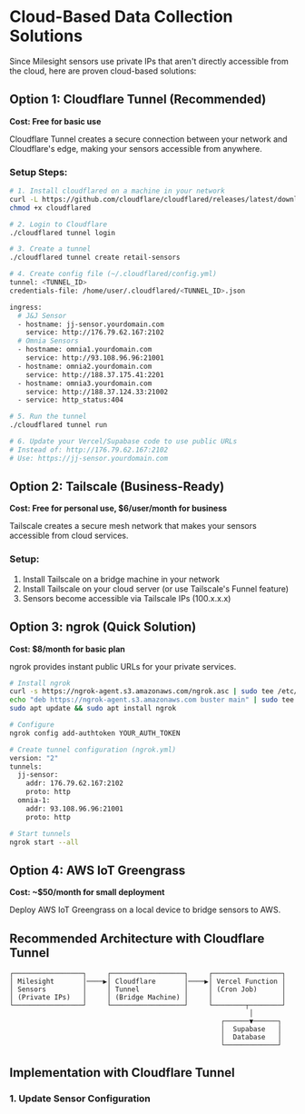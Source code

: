 # Cloud-Based Data Collection Solutions

Since Milesight sensors use private IPs that aren't directly accessible from the cloud, here are proven cloud-based solutions:

## Option 1: Cloudflare Tunnel (Recommended)
**Cost: Free for basic use**

Cloudflare Tunnel creates a secure connection between your network and Cloudflare's edge, making your sensors accessible from anywhere.

### Setup Steps:
```bash
# 1. Install cloudflared on a machine in your network
curl -L https://github.com/cloudflare/cloudflared/releases/latest/download/cloudflared-linux-amd64 -o cloudflared
chmod +x cloudflared

# 2. Login to Cloudflare
./cloudflared tunnel login

# 3. Create a tunnel
./cloudflared tunnel create retail-sensors

# 4. Create config file (~/.cloudflared/config.yml)
tunnel: <TUNNEL_ID>
credentials-file: /home/user/.cloudflared/<TUNNEL_ID>.json

ingress:
  # J&J Sensor
  - hostname: jj-sensor.yourdomain.com
    service: http://176.79.62.167:2102
  # Omnia Sensors  
  - hostname: omnia1.yourdomain.com
    service: http://93.108.96.96:21001
  - hostname: omnia2.yourdomain.com
    service: http://188.37.175.41:2201
  - hostname: omnia3.yourdomain.com
    service: http://188.37.124.33:21002
  - service: http_status:404

# 5. Run the tunnel
./cloudflared tunnel run

# 6. Update your Vercel/Supabase code to use public URLs
# Instead of: http://176.79.62.167:2102
# Use: https://jj-sensor.yourdomain.com
```

## Option 2: Tailscale (Business-Ready)
**Cost: Free for personal use, $6/user/month for business**

Tailscale creates a secure mesh network that makes your sensors accessible from cloud services.

### Setup:
1. Install Tailscale on a bridge machine in your network
2. Install Tailscale on your cloud server (or use Tailscale's Funnel feature)
3. Sensors become accessible via Tailscale IPs (100.x.x.x)

## Option 3: ngrok (Quick Solution)
**Cost: $8/month for basic plan**

ngrok provides instant public URLs for your private services.

```bash
# Install ngrok
curl -s https://ngrok-agent.s3.amazonaws.com/ngrok.asc | sudo tee /etc/apt/trusted.gpg.d/ngrok.asc >/dev/null
echo "deb https://ngrok-agent.s3.amazonaws.com buster main" | sudo tee /etc/apt/sources.list.d/ngrok.list
sudo apt update && sudo apt install ngrok

# Configure
ngrok config add-authtoken YOUR_AUTH_TOKEN

# Create tunnel configuration (ngrok.yml)
version: "2"
tunnels:
  jj-sensor:
    addr: 176.79.62.167:2102
    proto: http
  omnia-1:
    addr: 93.108.96.96:21001
    proto: http

# Start tunnels
ngrok start --all
```

## Option 4: AWS IoT Greengrass
**Cost: ~$50/month for small deployment**

Deploy AWS IoT Greengrass on a local device to bridge sensors to AWS.

## Recommended Architecture with Cloudflare Tunnel

```
┌─────────────────┐     ┌──────────────────┐     ┌─────────────────┐
│ Milesight       │────▶│ Cloudflare       │────▶│ Vercel Function │
│ Sensors         │     │ Tunnel           │     │ (Cron Job)      │
│ (Private IPs)   │     │ (Bridge Machine) │     │                 │
└─────────────────┘     └──────────────────┘     └────────┬────────┘
                                                           │
                                                    ┌──────▼──────┐
                                                    │  Supabase   │
                                                    │  Database   │
                                                    └─────────────┘
```

## Implementation with Cloudflare Tunnel

### 1. Update Sensor Configuration